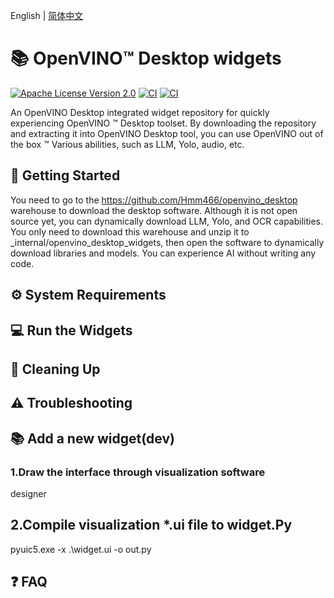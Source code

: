 English | [简体中文](README_cn.md)

<h1>📚 OpenVINO™ Desktop widgets</h1>

[![Apache License Version 2.0](https://img.shields.io/badge/license-Apache_2.0-green.svg)](https://github.com/openvinotoolkit/openvino_notebooks/blob/latest/LICENSE)
[![CI](https://github.com/openvinotoolkit/openvino_notebooks/actions/workflows/treon_precommit.yml/badge.svg?event=push)](https://github.com/openvinotoolkit/openvino_notebooks/actions/workflows/treon_precommit.yml?query=event%3Apush)
[![CI](https://github.com/openvinotoolkit/openvino_notebooks/actions/workflows/docker.yml/badge.svg?event=push)](https://github.com/openvinotoolkit/openvino_notebooks/actions/workflows/docker.yml?query=event%3Apush)

An OpenVINO Desktop integrated widget repository for quickly experiencing OpenVINO ™ Desktop toolset. By downloading the repository and extracting it into OpenVINO Desktop tool, you can use OpenVINO out of the box ™ Various abilities, such as LLM, Yolo, audio, etc.

## 🚀 Getting Started
You need to go to the https://github.com/Hmm466/openvino_desktop warehouse to download the desktop software. Although it is not open source yet, you can dynamically download LLM, Yolo, and OCR capabilities. You only need to download this warehouse and unzip it to _internal/openvino_desktop_widgets, then open the software to dynamically download libraries and models. You can experience AI without writing any code.

## ⚙️ System Requirements

## 💻 Run the Widgets

## 🧹 Cleaning Up

## ⚠️ Troubleshooting

## 📚 Add a new widget(dev)
### 1.Draw the interface through visualization software
designer

## 2.Compile visualization *.ui file to widget.Py
pyuic5.exe -x .\widget.ui -o out.py


## ❓ FAQ



